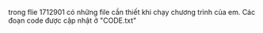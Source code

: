 ﻿trong flie 1712901 có những file cần thiết khi chạy chương trình của em.
Các đoạn code được cập nhật ở "CODE.txt"